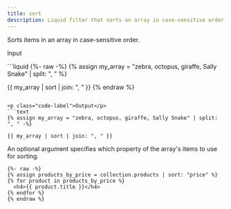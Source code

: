 ```yaml
---
title: sort
description: Liquid filter that sorts an array in case-sensitive order.
---
```


Sorts items in an array in case-sensitive order.

<p class="code-label">Input</p>
```liquid
{%- raw -%}
{% assign my_array = "zebra, octopus, giraffe, Sally Snake" | split: ", " %}

{{ my_array | sort | join: ", " }}
{% endraw %}
```

<p class="code-label">Output</p>
```text
{% assign my_array = "zebra, octopus, giraffe, Sally Snake" | split: ", " -%}

{{ my_array | sort | join: ", " }}
```

An optional argument specifies which property of the array's items to use for sorting.

```liquid
{%- raw -%}
{% assign products_by_price = collection.products | sort: "price" %}
{% for product in products_by_price %}
  <h4>{{ product.title }}</h4>
{% endfor %}
{% endraw %}
```
